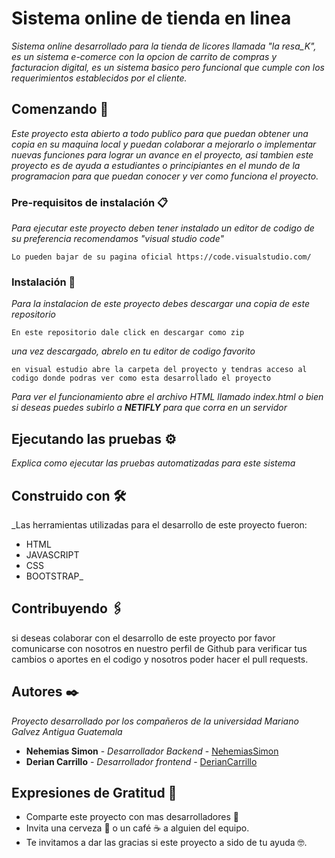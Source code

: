 # Sistema online de tienda en linea 

_Sistema online desarrollado para la tienda de licores llamada "la resa_K", es un sistema e-comerce con la opcion de carrito de compras y facturacion digital, es un sistema basico pero funcional que cumple con los requerimientos establecidos por el cliente._

## Comenzando 🚀

_Este proyecto esta abierto a todo publico para que puedan obtener una copia en su maquina local y puedan colaborar a mejorarlo o implementar nuevas funciones para lograr un avance en el proyecto, asi tambien este proyecto es de ayuda a estudiantes o principiantes en el mundo de la programacion para que puedan conocer y ver como funciona el proyecto._


### Pre-requisitos de instalación 📋

_Para ejecutar este proyecto deben tener instalado un editor de codigo de su preferencia recomendamos "visual studio code"_

```
Lo pueden bajar de su pagina oficial https://code.visualstudio.com/ 
```

### Instalación 🔧

_Para la instalacion de este proyecto debes descargar una copia de este repositorio_

```
En este repositorio dale click en descargar como zip
```

_una vez descargado, abrelo en tu editor de codigo favorito_

```
en visual estudio abre la carpeta del proyecto y tendras acceso al codigo donde podras ver como esta desarrollado el proyecto
```

_Para ver el funcionamiento abre el archivo HTML llamado index.html o bien si deseas puedes subirlo a ***NETIFLY*** para que corra en un servidor_

## Ejecutando las pruebas ⚙️

_Explica como ejecutar las pruebas automatizadas para este sistema_


## Construido con 🛠️

_Las herramientas utilizadas para el desarrollo de este proyecto fueron: 
  * HTML 
  * JAVASCRIPT 
  * CSS
  * BOOTSTRAP_


## Contribuyendo 🖇️

si deseas colaborar con el desarrollo de este proyecto por favor comunicarse con nosotros en nuestro perfil de Github para verificar tus cambios o aportes en el codigo y nosotros poder hacer el pull requests.


## Autores ✒️

_Proyecto desarrollado por los compañeros de la universidad Mariano Galvez Antigua Guatemala_

* **Nehemias Simon** - *Desarrollador Backend* - [NehemiasSimon](https://github.com/NehemiasS)
* **Derian Carrillo** - *Desarrollador frontend* - [DerianCarrillo](https://github.com/DerianCarrillo14)

 
## Expresiones de Gratitud 🎁

* Comparte este proyecto con mas desarrolladores 📢
* Invita una cerveza 🍺 o un café ☕ a alguien del equipo. 
* Te invitamos a dar las gracias si este proyecto a sido de tu ayuda 🤓.
